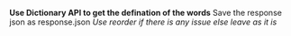 **Use Dictionary API to get the defination of the words**
Save the response json as response.json
*Use reorder if there is any issue else leave as it is*